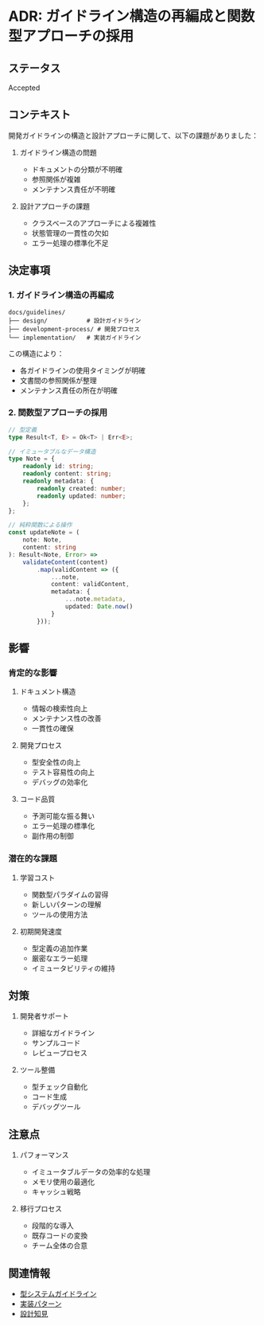 # ADR: ガイドライン構造の再編成と関数型アプローチの採用

## ステータス

Accepted

## コンテキスト

開発ガイドラインの構造と設計アプローチに関して、以下の課題がありました：

1. ガイドライン構造の問題
   - ドキュメントの分類が不明確
   - 参照関係が複雑
   - メンテナンス責任が不明確

2. 設計アプローチの課題
   - クラスベースのアプローチによる複雑性
   - 状態管理の一貫性の欠如
   - エラー処理の標準化不足

## 決定事項

### 1. ガイドライン構造の再編成

```
docs/guidelines/
├── design/           # 設計ガイドライン
├── development-process/ # 開発プロセス
└── implementation/   # 実装ガイドライン
```

この構造により：
- 各ガイドラインの使用タイミングが明確
- 文書間の参照関係が整理
- メンテナンス責任の所在が明確

### 2. 関数型アプローチの採用

```typescript
// 型定義
type Result<T, E> = Ok<T> | Err<E>;

// イミュータブルなデータ構造
type Note = {
    readonly id: string;
    readonly content: string;
    readonly metadata: {
        readonly created: number;
        readonly updated: number;
    };
};

// 純粋関数による操作
const updateNote = (
    note: Note,
    content: string
): Result<Note, Error> =>
    validateContent(content)
        .map(validContent => ({
            ...note,
            content: validContent,
            metadata: {
                ...note.metadata,
                updated: Date.now()
            }
        }));
```

## 影響

### 肯定的な影響

1. ドキュメント構造
   - 情報の検索性向上
   - メンテナンス性の改善
   - 一貫性の確保

2. 開発プロセス
   - 型安全性の向上
   - テスト容易性の向上
   - デバッグの効率化

3. コード品質
   - 予測可能な振る舞い
   - エラー処理の標準化
   - 副作用の制御

### 潜在的な課題

1. 学習コスト
   - 関数型パラダイムの習得
   - 新しいパターンの理解
   - ツールの使用方法

2. 初期開発速度
   - 型定義の追加作業
   - 厳密なエラー処理
   - イミュータビリティの維持

## 対策

1. 開発者サポート
   - 詳細なガイドライン
   - サンプルコード
   - レビュープロセス

2. ツール整備
   - 型チェック自動化
   - コード生成
   - デバッグツール

## 注意点

1. パフォーマンス
   - イミュータブルデータの効率的な処理
   - メモリ使用の最適化
   - キャッシュ戦略

2. 移行プロセス
   - 段階的な導入
   - 既存コードの変換
   - チーム全体の合意

## 関連情報

- [型システムガイドライン](../../../../guidelines/design/rules/types/README.md)
- [実装パターン](../../../../guidelines/design/rules/patterns/README.md)
- [設計知見](../../knowledge/design/2025-03-05-guidelines-restructuring-and-functional-approach.md)
